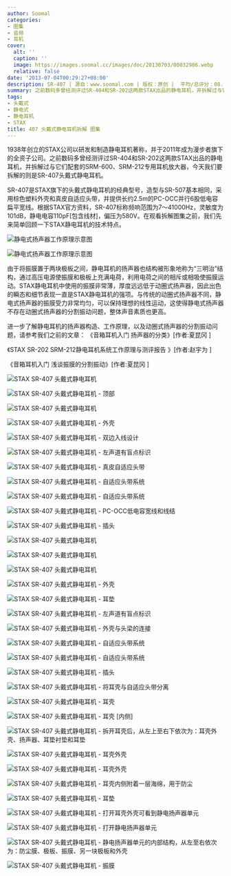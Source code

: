 ```yaml
---
author: Soomal
categories:
- 图集
- 音频
- 耳机
cover:
  alt: ''
  caption: ''
  image: https://images.soomal.cc/images/doc/20130703/00032986.webp
  relative: false
date: '2013-07-04T00:29:27+08:00'
description: SR-407 | 源自：www.soomal.com | 版权：原创 |  平均/总评分：08.95/349
summary: 之前数码多曾经测评过SR-404和SR-202这两款STAX出品的静电耳机，并拆解过与它们配套的SRM-600、SRM-212专用耳机放大器，今天我们要拆解的则是SR-407头戴式静电耳机。SR-407是STAX旗下的头戴式静电耳机的经典型号，造型与SR-507基本相同，采用棕色塑料外壳和真皮自适应头带……
tags:
- 头戴式
- 静电式
- 静电耳机
- STAX
title: 407 头戴式静电耳机拆解 图集
---
```


1938年创立的STAX公司以研发和制造静电耳机著称，并于2011年成为漫步者旗下的全资子公司。之前数码多曾经测评过SR-404和SR-202这两款STAX出品的静电耳机，并拆解过与它们配套的SRM-600、SRM-212专用耳机放大器，今天我们要拆解的则是SR-407头戴式静电耳机。



SR-407是STAX旗下的头戴式静电耳机的经典型号，造型与SR-507基本相同，采用棕色塑料外壳和真皮自适应头带，并提供长约2.5m的PC-OCC并行6股低电容扁平宽线。根据STAX官方资料，SR-407标称频响范围为7～41000Hz，灵敏度为101dB，静电电容110pF[包含线材]，偏压为580V。在观看拆解图集之前，我们先来简单回顾一下STAX静电耳机的技术特点。



![静电式扬声器工作原理示意图](https://images.soomal.cc/images/doc/20100625/00006095.webp)



![静电式扬声器工作原理示意图](https://images.soomal.cc/images/doc/20100625/00006096.webp)



由于将振膜置于两块极板之间，静电耳机的扬声器也结构被形象地称为“三明治”结构，通过高压电源使振膜和极板上充满电荷，利用电荷之间的相斥或相吸使振膜运动。STAX静电耳机中使用的振膜非常薄，厚度远远低于动圈式扬声器，因此出色的瞬态和细节表现一直是STAX静电耳机的强项。与传统的动圈式扬声器不同，静电式扬声器的振膜受力非常均匀，可以保持理想的线性运动，这使得静电式扬声器不存在动圈式扬声器的分割振动问题，整体声音素质也更高。



进一步了解静电耳机的扬声器构造、工作原理，以及动圈式扬声器的分割振动问题，请参考我们之前的文章：
《音箱耳机入门 扬声器的分类》[作者:夏昆冈 ]

《STAX SR-202 SRM-212静电耳机系统工作原理与测评报告 》[作者:赵宇为 ]

《音箱耳机入门 浅谈振膜的分割振动》[作者:夏昆冈 ]



![STAX SR-407 头戴式静电耳机](https://images.soomal.cc/images/doc/20130703/00032987.webp)



![STAX SR-407 头戴式静电耳机 - 顶部](https://images.soomal.cc/images/doc/20130703/00032988.webp)



![STAX SR-407 头戴式静电耳机](https://images.soomal.cc/images/doc/20130703/00032989.webp)



![STAX SR-407 头戴式静电耳机 - 外壳](https://images.soomal.cc/images/doc/20130703/00032990.webp)



![STAX SR-407 头戴式静电耳机 - 双边入线设计](https://images.soomal.cc/images/doc/20130703/00032991.webp)



![STAX SR-407 头戴式静电耳机 - 左声道有盲点标识](https://images.soomal.cc/images/doc/20130703/00032992.webp)



![STAX SR-407 头戴式静电耳机 - 真皮自适应头带](https://images.soomal.cc/images/doc/20130703/00032993.webp)



![STAX SR-407 头戴式静电耳机 - 自适应头带系统](https://images.soomal.cc/images/doc/20130703/00032994.webp)



![STAX SR-407 头戴式静电耳机 - 自适应头带系统](https://images.soomal.cc/images/doc/20130703/00032995.webp)



![STAX SR-407 头戴式静电耳机 - PC-OCC低电容宽线和线结](https://images.soomal.cc/images/doc/20130703/00032996.webp)



![STAX SR-407 头戴式静电耳机 - 插头](https://images.soomal.cc/images/doc/20130704/00032997.webp)



![STAX SR-407 头戴式静电耳机](https://images.soomal.cc/images/doc/20130704/00032998.webp)



![STAX SR-407 头戴式静电耳机](https://images.soomal.cc/images/doc/20130704/00032999.webp)



![STAX SR-407 头戴式静电耳机](https://images.soomal.cc/images/doc/20130704/00033000.webp)



![STAX SR-407 头戴式静电耳机 - 外壳](https://images.soomal.cc/images/doc/20130704/00033001.webp)



![STAX SR-407 头戴式静电耳机 - 耳垫](https://images.soomal.cc/images/doc/20130704/00033002.webp)



![STAX SR-407 头戴式静电耳机 - 左声道有盲点标识](https://images.soomal.cc/images/doc/20130704/00033003.webp)



![STAX SR-407 头戴式静电耳机 - 外壳与头梁的连接](https://images.soomal.cc/images/doc/20130704/00033004.webp)



![STAX SR-407 头戴式静电耳机 - 自适应头带系统](https://images.soomal.cc/images/doc/20130704/00033005.webp)



![STAX SR-407 头戴式静电耳机 - 自适应头带系统](https://images.soomal.cc/images/doc/20130704/00033006.webp)



![STAX SR-407 头戴式静电耳机 - 插头](https://images.soomal.cc/images/doc/20130704/00033007.webp)



![STAX SR-407 头戴式静电耳机 - 将耳壳与自适应头带分离](https://images.soomal.cc/images/doc/20130704/00033008.webp)



![STAX SR-407 头戴式静电耳机 - 耳壳](https://images.soomal.cc/images/doc/20130704/00033009.webp)



![STAX SR-407 头戴式静电耳机 - 耳壳 [内侧]](https://images.soomal.cc/images/doc/20130704/00033010.webp)



![STAX SR-407 头戴式静电耳机 - 拆开耳壳后，从左上至右下依次为：耳壳外壳、扬声器、耳垫衬垫和耳垫](https://images.soomal.cc/images/doc/20130704/00033011.webp)



![STAX SR-407 头戴式静电耳机 - 耳壳外壳](https://images.soomal.cc/images/doc/20130704/00033012.webp)



![STAX SR-407 头戴式静电耳机 - 耳壳外壳](https://images.soomal.cc/images/doc/20130704/00033013.webp)



![STAX SR-407 头戴式静电耳机 - 耳壳内侧附着一层海绵，用于防尘](https://images.soomal.cc/images/doc/20130704/00033014.webp)



![STAX SR-407 头戴式静电耳机 - 耳垫](https://images.soomal.cc/images/doc/20130704/00033015.webp)



![STAX SR-407 头戴式静电耳机 - 打开耳壳外壳可看到静电扬声器单元](https://images.soomal.cc/images/doc/20130704/00033016.webp)



![STAX SR-407 头戴式静电耳机 - 打开静电扬声器单元](https://images.soomal.cc/images/doc/20130704/00033017.webp)



![STAX SR-407 头戴式静电耳机 - 静电扬声器单元的内部结构，从左至右依次为：防尘膜、极板、振膜、另一块极板和外壳](https://images.soomal.cc/images/doc/20130704/00033018.webp)



![STAX SR-407 头戴式静电耳机 - 振膜](https://images.soomal.cc/images/doc/20130704/00033019.webp)